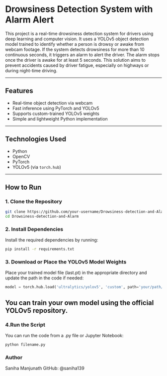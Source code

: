 # Drowsiness Detection System with Alarm Alert
This project is a real-time drowsiness detection system for drivers using deep learning and computer vision. It uses a YOLOv5 object detection model trained to identify whether a person is drowsy or awake from webcam footage. If the system detects drowsiness for more than 10 continuous seconds, it triggers an alarm to alert the driver. The alarm stops once the driver is awake for at least 5 seconds.
This solution aims to prevent accidents caused by driver fatigue, especially on highways or during night-time driving.

---

## Features

- Real-time object detection via webcam
- Fast inference using PyTorch and YOLOv5
- Supports custom-trained YOLOv5 weights
- Simple and lightweight Python implementation

---

## Technologies Used

- Python
- OpenCV
- PyTorch
- YOLOv5 (via `torch.hub`)

---

## How to Run

### 1. Clone the Repository

```bash
git clone https://github.com/your-username/Drowsiness-detection-and-Alarm.git
cd Drowsiness-detection-and-Alarm

```
### 2. Install Dependencies

Install the required dependencies by running:

```bash
pip install -r requirements.txt
```
### 3. Download or Place the YOLOv5 Model Weights
Place your trained model file (last.pt) in the appropriate directory and update the path in the code if needed:

```python
model = torch.hub.load('ultralytics/yolov5', 'custom', path='your/path/to/last.pt')
```
## You can train your own model using the official YOLOv5 repository.

### 4.Run the Script
You can run the code from a .py file or Jupyter Notebook:

```python
python filename.py
```

### Author
Saniha Manjunath
GitHub: @saniha139



